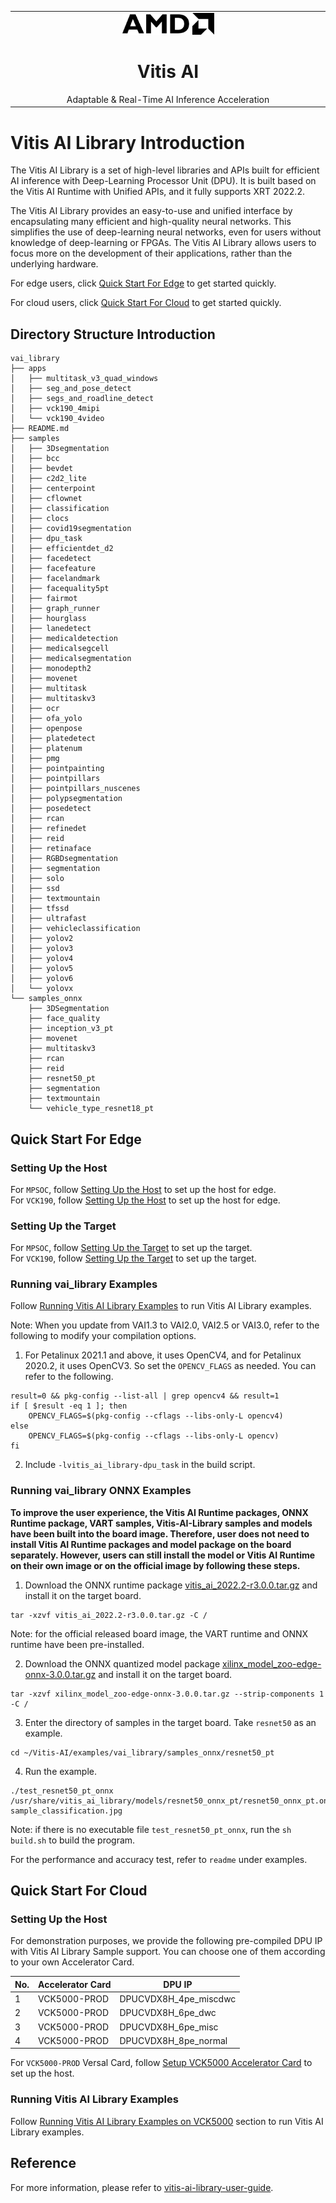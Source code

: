 ﻿<table class="sphinxhide">
 <tr>
   <td align="center"><img src="https://raw.githubusercontent.com/Xilinx/Image-Collateral/main/xilinx-logo.png" width="30%"/><h1>Vitis AI</h1><h0>Adaptable & Real-Time AI Inference Acceleration</h0>
   </td>
 </tr>
</table>

# Vitis AI Library Introduction
The Vitis AI Library is a set of high-level libraries and APIs built for efficient AI inference with Deep-Learning Processor Unit (DPU). It is built based on the Vitis AI Runtime with Unified APIs, and it fully supports XRT 2022.2.

The Vitis AI Library provides an easy-to-use and unified interface by encapsulating many efficient and high-quality neural networks. This simplifies the use of deep-learning neural networks, even for users without knowledge of deep-learning or FPGAs. The Vitis AI Library allows users to focus more on the development of their applications, rather than the underlying hardware.

For edge users, click 
[Quick Start For Edge](#quick-start-for-edge) to get started quickly. 

For cloud users, click 
[Quick Start For Cloud](#quick-start-for-cloud) to get started quickly.

## Directory Structure Introduction
```
vai_library
├── apps
│   ├── multitask_v3_quad_windows
│   ├── seg_and_pose_detect
│   ├── segs_and_roadline_detect
│   ├── vck190_4mipi
│   └── vck190_4video
├── README.md
├── samples
│   ├── 3Dsegmentation
│   ├── bcc
│   ├── bevdet
│   ├── c2d2_lite
│   ├── centerpoint
│   ├── cflownet
│   ├── classification
│   ├── clocs
│   ├── covid19segmentation
│   ├── dpu_task
│   ├── efficientdet_d2
│   ├── facedetect
│   ├── facefeature
│   ├── facelandmark
│   ├── facequality5pt
│   ├── fairmot
│   ├── graph_runner
│   ├── hourglass
│   ├── lanedetect
│   ├── medicaldetection
│   ├── medicalsegcell
│   ├── medicalsegmentation
│   ├── monodepth2
│   ├── movenet
│   ├── multitask
│   ├── multitaskv3
│   ├── ocr
│   ├── ofa_yolo
│   ├── openpose
│   ├── platedetect
│   ├── platenum
│   ├── pmg
│   ├── pointpainting
│   ├── pointpillars
│   ├── pointpillars_nuscenes
│   ├── polypsegmentation
│   ├── posedetect
│   ├── rcan
│   ├── refinedet
│   ├── reid
│   ├── retinaface
│   ├── RGBDsegmentation
│   ├── segmentation
│   ├── solo
│   ├── ssd
│   ├── textmountain
│   ├── tfssd
│   ├── ultrafast
│   ├── vehicleclassification
│   ├── yolov2
│   ├── yolov3
│   ├── yolov4
│   ├── yolov5
│   ├── yolov6
│   └── yolovx
└── samples_onnx
    ├── 3DSegmentation
    ├── face_quality
    ├── inception_v3_pt
    ├── movenet
    ├── multitaskv3
    ├── rcan
    ├── reid
    ├── resnet50_pt
    ├── segmentation
    ├── textmountain
    └── vehicle_type_resnet18_pt

```

## Quick Start For Edge
### Setting Up the Host
For `MPSOC`, follow [Setting Up the Host](https://xilinx.github.io/Vitis-AI/3.0/html/docs/quickstart/mpsoc.html#setup-the-host) to set up the host for edge.  
For `VCK190`, follow [Setting Up the Host](https://xilinx.github.io/Vitis-AI/3.0/html/docs/quickstart/vck190.html#setup-the-host) to set up the host for edge.

### Setting Up the Target
For `MPSOC`, follow [Setting Up the Target](https://xilinx.github.io/Vitis-AI/3.0/html/docs/quickstart/mpsoc.html#setup-the-target) to set up the target.  
For `VCK190`, follow [Setting Up the Target](https://xilinx.github.io/Vitis-AI/3.0/html/docs/quickstart/vck190.html#setup-the-target) to set up the target.
	 	  
### Running vai_library Examples
Follow [Running Vitis AI Library Examples](../../src/vai_library/README.md#running-vitis-ai-library-examples) to run Vitis AI Library examples.

Note: When you update from VAI1.3 to VAI2.0, VAI2.5 or VAI3.0, refer to the following to modify your compilation options.
1. For Petalinux 2021.1 and above, it uses OpenCV4, and for Petalinux 2020.2, it uses OpenCV3. So set the `OPENCV_FLAGS` as needed. You can refer to the following.
```
result=0 && pkg-config --list-all | grep opencv4 && result=1
if [ $result -eq 1 ]; then
	OPENCV_FLAGS=$(pkg-config --cflags --libs-only-L opencv4)
else
	OPENCV_FLAGS=$(pkg-config --cflags --libs-only-L opencv)
fi
```
2. Include `-lvitis_ai_library-dpu_task` in the build script.

### Running vai_library ONNX Examples
**To improve the user experience, the Vitis AI Runtime packages, ONNX Runtime package, VART samples, Vitis-AI-Library samples and
models have been built into the board image. Therefore, user does not need to install Vitis AI
Runtime packages and model package on the board separately. However, users can still install
the model or Vitis AI Runtime on their own image or on the official image by following these
steps.**

1. Download the ONNX runtime package [vitis_ai_2022.2-r3.0.0.tar.gz](https://www.xilinx.com/bin/public/openDownload?filename=vitis_ai_2022.2-r3.0.0.tar.gz) and install it on the target board. 
```
tar -xzvf vitis_ai_2022.2-r3.0.0.tar.gz -C /
```
Note: for the official released board image, the VART runtime and ONNX runtime have been pre-installed. 

2. Download the ONNX quantized model package [xilinx_model_zoo-edge-onnx-3.0.0.tar.gz](https://www.xilinx.com/bin/public/openDownload?filename=xilinx_model_zoo-edge-onnx-3.0.0.tar.gz) and install it on the target board.
```
tar -xzvf xilinx_model_zoo-edge-onnx-3.0.0.tar.gz --strip-components 1 -C /
```

3. Enter the directory of samples in the target board. Take `resnet50` as an example.
```
cd ~/Vitis-AI/examples/vai_library/samples_onnx/resnet50_pt
```

4. Run the example.
```
./test_resnet50_pt_onnx /usr/share/vitis_ai_library/models/resnet50_onnx_pt/resnet50_onnx_pt.onnx sample_classification.jpg
```
Note: if there is no executable file `test_resnet50_pt_onnx`, run the `sh build.sh` to build the program.

For the performance and accuracy test, refer to `readme` under examples.


## Quick Start For Cloud
### Setting Up the Host

For demonstration purposes, we provide the following pre-compiled DPU IP with Vitis AI Library Sample support. You can choose one of them according to your own Accelerator Card.

| No\. | Accelerator Card | DPU IP |
| ---- | ---- | ----   |
| 1 | VCK5000-PROD | DPUCVDX8H_4pe_miscdwc     |
| 2 | VCK5000-PROD | DPUCVDX8H_6pe_dwc  |
| 3 | VCK5000-PROD | DPUCVDX8H_6pe_misc |
| 4 | VCK5000-PROD | DPUCVDX8H_8pe_normal     |

For `VCK5000-PROD` Versal Card, follow [Setup VCK5000 Accelerator Card](https://xilinx.github.io/Vitis-AI/3.0/html/docs/quickstart/vck5000.html#vck5000-prod-card-setup) to set up the host.

### Running Vitis AI Library Examples
Follow [Running Vitis AI Library Examples on VCK5000](../../src/vai_library/README.md#idu50) section to run Vitis AI Library examples.

## Reference
For more information, please refer to [vitis-ai-library-user-guide](https://www.xilinx.com/support/documentation/sw_manuals/vitis_ai/2_5/ug1354-xilinx-ai-sdk.pdf).

